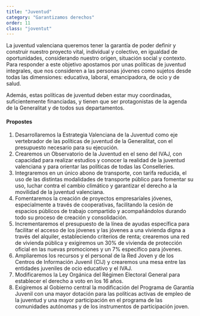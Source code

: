 ```yaml
---
title: "Juventud"
category: "Garantizamos derechos"
order: 11
class: "joventut"
---
```


<div class="programa-intro">

La juventud valenciana queremos tener la garantía de poder definir y construir nuestro proyecto vital, individual y colectivo, en igualdad de oportunidades, considerando nuestro origen, situación social y contexto. Para responder a este objetivo apostamos por unas políticas de juventud integrales, que nos consideren a las personas jóvenes como sujetos desde todas las dimensiones: educativa, laboral, emancipadora, de ocio y de salud.

Además, estas políticas de juventud deben estar muy coordinadas, suficientemente financiadas, y tienen que ser protagonistas de la agenda de la Generalitat y de todos sus departamentos.

</div>

<div class="programa-box">

#### Propostes

1.	Desarrollaremos la Estrategia Valenciana de la Juventud como eje vertebrador de las políticas de juventud de la Generalitat, con el presupuesto necesario para su ejecución.
2.	Crearemos un Observatorio de la Juventud en el seno del IVAJ, con capacidad para realizar estudios y conocer la realidad de la juventud valenciana y para orientar las políticas de todas las Conselleries.
3.	Integraremos en un único abono de transporte, con tarifa reducida, el uso de las distintas modalidades de transporte público para fomentar su uso, luchar contra el cambio climático y garantizar el derecho a la movilidad de la juventud valenciana.
4.	Fomentaremos la creación de proyectos empresariales jóvenes, especialmente a través de cooperativas, facilitando la cesión de espacios públicos de trabajo compartido y acompañándolos durando todo su proceso de creación y consolidación.
5.	Incrementaremos el presupuesto de la línea de ayudas específica para facilitar el acceso de los jóvenes y las jóvenes a una vivienda digna a través del alquiler, estableciendo criterios de renta; crearemos una red de vivienda pública y exigiremos un 30% de vivienda de protección oficial en las nuevas promociones y un 7% específico para jóvenes.
6.	Ampliaremos los recursos y el personal de la Red Joven y de los Centros de Información Juvenil (CIJ) y crearemos una mesa entre las entidades juveniles de ocio educativo y el IVAJ.
7.	Modificaremos la Ley Orgánica del Régimen Electoral General para establecer el derecho a voto en los 16 años.
8.	Exigiremos al Gobierno central la modificación del Programa de Garantía Juvenil con una mayor dotación para las políticas activas de empleo de la juventud y una mayor participación en el programa de las comunidades autónomas y de los instrumentos de participación joven.

</div>